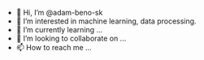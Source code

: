 - 👋 Hi, I’m @adam-beno-sk
- 👀 I’m interested in machine learning, data processing.
- 🌱 I’m currently learning ...
- 💞️ I’m looking to collaborate on ...
- 📫 How to reach me ...

<!---
adam-beno-sk/adam-beno-sk is a ✨ special ✨ repository because its `README.md` (this file) appears on your GitHub profile.
You can click the Preview link to take a look at your changes.
--->
